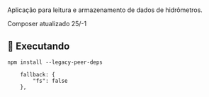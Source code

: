 
#
Aplicação para leitura e armazenamento de dados de hidrômetros.


Composer atualizado 25/-1

## 🚀 Executando

```
npm install --legacy-peer-deps

```
      
        fallback: {
            "fs": false
        },


